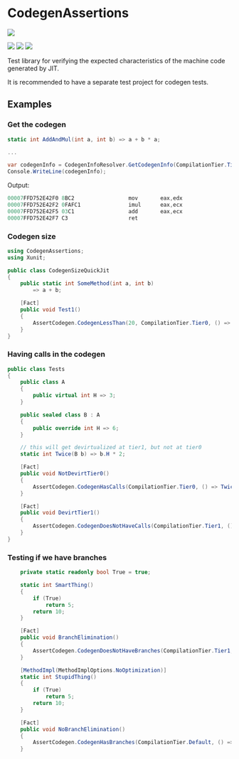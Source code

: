 # CodegenAssertions

![](https://img.shields.io/static/v1?label=Lowest+target&message=netstandard2.0&color=purple&logo=dotnet)

![](https://img.shields.io/static/v1?label=Windows&message=Supported&color=brightgreen&logo=windows)
![](https://img.shields.io/static/v1?label=Linux&message=Supported&color=brightgreen&logo=linux)
![](https://img.shields.io/static/v1?label=MacOS&message=Supported&color=brightgreen&logo=apple)

Test library for verifying the expected characteristics of the machine code generated by JIT.

It is recommended to have a separate test project for codegen tests.

## Examples

### Get the codegen

```cs
static int AddAndMul(int a, int b) => a + b * a;

...

var codegenInfo = CodegenInfoResolver.GetCodegenInfo(CompilationTier.Tier1, () => AddAndMul(3, 5));
Console.WriteLine(codegenInfo);
```
Output:
```cs
00007FFD752E42F0 8BC2                 mov       eax,edx
00007FFD752E42F2 0FAFC1               imul      eax,ecx
00007FFD752E42F5 03C1                 add       eax,ecx
00007FFD752E42F7 C3                   ret
```

### Codegen size

```cs
using CodegenAssertions;
using Xunit;

public class CodegenSizeQuickJit
{
    public static int SomeMethod(int a, int b)
        => a + b;

    [Fact]
    public void Test1()
    {
        AssertCodegen.CodegenLessThan(20, CompilationTier.Tier0, () => SomeMethod(4, 5));
    }
}
```


### Having calls in the codegen

```cs
public class Tests
{
    public class A
    {
        public virtual int H => 3;
    }

    public sealed class B : A
    {
        public override int H => 6;
    }

    // this will get devirtualized at tier1, but not at tier0
    static int Twice(B b) => b.H * 2;

    [Fact]
    public void NotDevirtTier0()
    {
        AssertCodegen.CodegenHasCalls(CompilationTier.Tier0, () => Twice(new B()));
    }

    [Fact]
    public void DevirtTier1()
    {
        AssertCodegen.CodegenDoesNotHaveCalls(CompilationTier.Tier1, () => Twice(new B()));
    }
}
```

### Testing if we have branches

```cs
    private static readonly bool True = true;

    static int SmartThing()
    {
        if (True)
            return 5;
        return 10;
    }

    [Fact]
    public void BranchElimination()
    {
        AssertCodegen.CodegenDoesNotHaveBranches(CompilationTier.Tier1, () => SmartThing());
    }

    [MethodImpl(MethodImplOptions.NoOptimization)]
    static int StupidThing()
    {
        if (True)
            return 5;
        return 10;
    }

    [Fact]
    public void NoBranchElimination()
    {
        AssertCodegen.CodegenHasBranches(CompilationTier.Default, () => StupidThing());
    }
```
